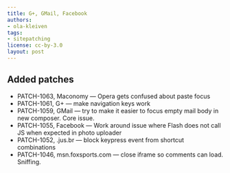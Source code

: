 ```yaml
---
title: G+, GMail, Facebook
authors:
- ola-kleiven
tags:
- sitepatching
license: cc-by-3.0
layout: post
---
```


## Added patches

- PATCH-1063, Maconomy — Opera gets confused about paste focus
- PATCH-1061, G+ — make navigation keys work
- PATCH-1059, GMail — try to make it easier to focus empty mail body in new composer. Core issue.
- PATCH-1055, Facebook — Work around issue where Flash does not call JS when expected in photo uploader
- PATCH-1052, .jus.br — block keypress event from shortcut combinations
- PATCH-1046, msn.foxsports.com — close iframe so comments can load. Sniffing.
